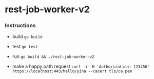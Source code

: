 # rest-job-worker-v2

### Instructions
- build
`go build`

- test
`go test`

- run
`go build && ./rest-job-worker-v2`

- make a happy path request
`curl -i -H 'Authorization: 123456' https://localhost:443/hello/yina --cacert tls/ca.pem`